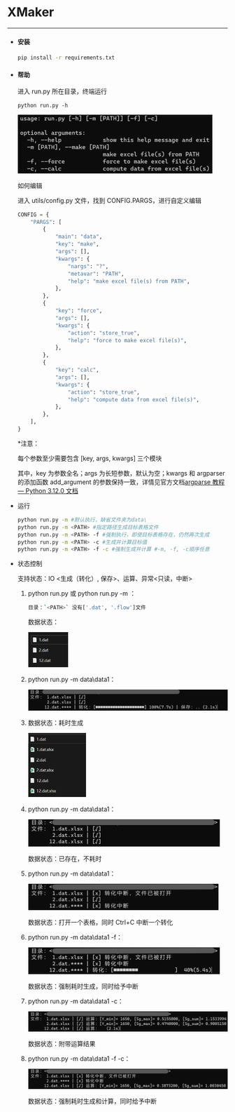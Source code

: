 # XMaker

---

- #### 安装

  ```bash
  pip install -r requirements.txt
  ```

- #### 帮助

  进入 run.py 所在目录，终端运行

  ```
  python run.py -h
  ```

  <img src="./assets/image-20231122175633478.png" style="zoom:50%;" />

  如何编辑

  进入 utils/config.py 文件，找到 CONFIG.PARGS，进行自定义编辑

  ```python
  CONFIG = {
      "PARGS": [
          {
              "main": "data",
              "key": "make",
              "args": [],
              "kwargs": {
                  "nargs": "?",
                  "metavar": "PATH",
                  "help": "make excel file(s) from PATH",
              },
          },
          {
              "key": "force",
              "args": [],
              "kwargs": {
                  "action": "store_true",
                  "help": "force to make excel file(s)",
              },
          },
          {
              "key": "calc",
              "args": [],
              "kwargs": {
                  "action": "store_true",
                  "help": "compute data from excel file(s)",
              },
          },
      ],
  }
  ```

  \*注意：

  每个参数至少需要包含 \[key, args, kwargs\] 三个模块

  其中，key 为参数全名；args 为长短参数，默认为空；kwargs 和 argparser 的添加函数 add_argument 的参数保持一致，详情见官方文档[argparse 教程 — Python 3.12.0 文档](https://docs.python.org/zh-cn/3/howto/argparse.html)

- 运行

  ```bash
  python run.py -m #默认执行，缺省文件夹为data\
  python run.py -m <PATH> #指定路径生成目标表格文件
  python run.py -m <PATH> -f #强制执行，即使目标表格存在，仍然再次生成
  python run.py -m <PATH> -c #生成并计算目标值
  python run.py -m <PATH> -f -c #强制生成并计算 #-m, -f, -c顺序任意
  ```

- 状态控制

  支持状态：IO <生成（转化）, 保存>、运算、异常<只读，中断>

  1. python run.py 或 python run.py -m  ：

     ```bash
     目录：`<PATH>` 没有['.dat', '.flow']文件
     ```

     数据状态：

     <img src="./assets/image-20231122180341594.png" style="zoom:50%;" />

  2. python run.py -m data\data1：

     <img src="./assets/image-20231122175242768.png" style="zoom:50%;" />

  3. 数据状态：耗时生成

     <img src="./assets/image-20231122175415707.png" style="zoom:50%;" />

  4. python run.py -m data\data1：

     <img src="./assets/image-20231122175904348.png" style="zoom:50%;" />

     数据状态：已存在，不耗时

  5. python run.py -m data\data1：

     <img src="./assets/image-20231122180921213.png" style="zoom:50%;" />

     数据状态：打开一个表格，同时 Ctrl+C 中断一个转化

  6. python run.py -m data\data1 -f：

     <img src="./assets/image-20231122181538832.png" style="zoom: 50%;" />

     数据状态：强制耗时生成，同时给予中断

  7. python run.py -m data\data1 -c：

     <img src="./assets/image-20231122181302425.png" style="zoom:50%;" />

     数据状态：附带运算结果

  8. python run.py -m data\data1 -f -c：

     <img src="./assets/image-20231122181609367.png" style="zoom:50%;" />

     数据状态：强制耗时生成和计算，同时给予中断

  

  
